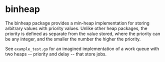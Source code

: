 # binheap

The binheap package provides a min-heap implementation for storing arbitrary
values with priority values. Unlike other heap packages, the priority is
defined as separate from the value stored, where the priority can be any
integer, and the smaller the number the higher the priority.

See `example_test.go` for an imagined implementation of a work queue
with two heaps -- priority and delay -- that store jobs.
